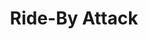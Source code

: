 ---
title: "Ride-By Attack"

feat:
  types: ["General", "Fighter"]
  prerequisite: |
    {% skill_link ride %} 1 rank, Mounted Combat.
  benefit: |
    When you are mounted and use the charge action, you may move and attack as if with a standard charge and then move again (continuing the straight line of the charge). Your total movement for the round can't exceed double your mounted speed. You and your mount do not provoke an attack of opportunity from the opponent that you attack.
  special: |
    A fighter may select Ride-By Attack as one of his fighter bonus feats.
---